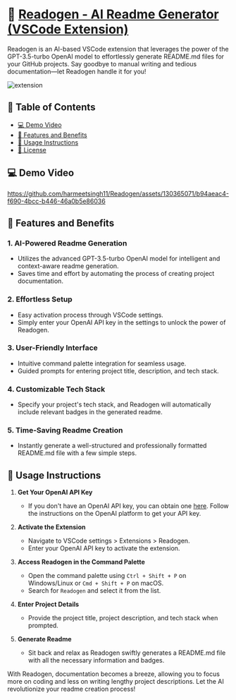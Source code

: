 # 🚀 [Readogen - AI Readme Generator (VSCode Extension)](https://marketplace.visualstudio.com/items?itemName=Harmeet.readogen)

Readogen is an AI-based VSCode extension that leverages the power of the GPT-3.5-turbo OpenAI model to effortlessly generate README.md files for your GitHub projects. Say goodbye to manual writing and tedious documentation—let Readogen handle it for you!


![extension](https://github.com/harmeetsingh11/Readogen/assets/130365071/a8d6827b-6686-4069-ac38-f658e593ebcc)


## 🔗 Table of Contents

- [💻 Demo Video](#-demo-video)
- [🌟 Features and Benefits](#-features-and-benefits) 
- [📖 Usage Instructions](#-usage-instructions)
- [📃 License](https://github.com/harmeetsingh11/Readogen/blob/main/LICENSE)

## 💻 Demo Video


https://github.com/harmeetsingh11/Readogen/assets/130365071/b94aeac4-f690-4bcc-b446-46a0b5e86036

## 🌟 Features and Benefits

### 1. **AI-Powered Readme Generation**
   - Utilizes the advanced GPT-3.5-turbo OpenAI model for intelligent and context-aware readme generation.
   - Saves time and effort by automating the process of creating project documentation.

### 2. **Effortless Setup**
   - Easy activation process through VSCode settings.
   - Simply enter your OpenAI API key in the settings to unlock the power of Readogen.

### 3. **User-Friendly Interface**
   - Intuitive command palette integration for seamless usage.
   - Guided prompts for entering project title, description, and tech stack.

### 4. **Customizable Tech Stack**
   - Specify your project's tech stack, and Readogen will automatically include relevant badges in the generated readme.

### 5. **Time-Saving Readme Creation**
   - Instantly generate a well-structured and professionally formatted README.md file with a few simple steps.

## 📖 Usage Instructions

1. **Get Your OpenAI API Key**
   - If you don't have an OpenAI API key, you can obtain one [here](https://platform.openai.com/). Follow the instructions on the OpenAI platform to get your API key.
  
2. **Activate the Extension**
   - Navigate to VSCode settings > Extensions > Readogen.
   - Enter your OpenAI API key to activate the extension.

3. **Access Readogen in the Command Palette**
   - Open the command palette using `Ctrl + Shift + P` on Windows/Linux or `Cmd + Shift + P` on macOS.
   - Search for `Readogen` and select it from the list.

4. **Enter Project Details**
   - Provide the project title, project description, and tech stack when prompted.

5. **Generate Readme**
   - Sit back and relax as Readogen swiftly generates a README.md file with all the necessary information and badges.


With Readogen, documentation becomes a breeze, allowing you to focus more on coding and less on writing lengthy project descriptions. Let the AI revolutionize your readme creation process!
